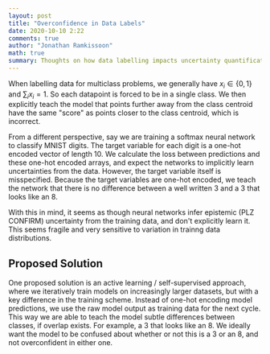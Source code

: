 ```yaml
---
layout: post
title: "Overconfidence in Data Labels"
date: 2020-10-10 2:22
comments: true
author: "Jonathan Ramkissoon"
math: true
summary: Thoughts on how data labelling impacts uncertainty quantification in neural networks
---
```


When labelling data for multiclass problems, we generally have $x_i \in \{0, 1\}$ and $\sum_{i} x_i = 1$. So each datapoint is forced to be in a single class. We then explicitly teach the model that points further away from the class centroid have the same "score" as points closer to the class centroid, which is incorrect. 

From a different perspective, say we are training a softmax neural network to classify MNIST digits. The target variable for each digit is a one-hot encoded vector of length 10. We calculate the loss between predictions and these one-hot encoded arrays, and expect the networks to implicitly learn uncertainties from the data. However, the target variable itself is misspecified. Because the target variables are one-hot encoded, we teach the network that there is no difference between a well written $3$ and a $3$ that looks like an $8$. 

With this in mind, it seems as though neural networks infer epistemic (PLZ CONFIRM) uncertainty from the training data, and don't explicitly learn it. This seems fragile and very sensitive to variation in trainng data distributions. 


## Proposed Solution

One proposed solution is an active learning / self-supervised approach, where we iteratively train models on increasingly larger datasets, but with a key difference in the training scheme. Instead of one-hot encoding model predictions, we use the raw model output as training data for the next cycle. This way we are able to teach the model subtle differences between classes, if overlap exists. For example, a $3$ that looks like an $8$. We ideally want the model to be confused about whether or not this is a $3$ or an $8$, and not overconfident in either one. 